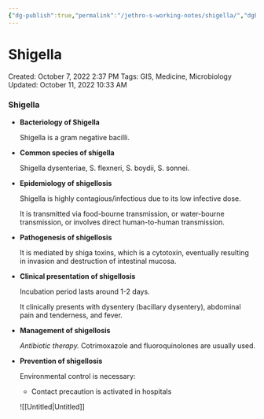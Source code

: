 ```yaml
---
{"dg-publish":true,"permalink":"/jethro-s-working-notes/shigella/","dgPassFrontmatter":true}
---
```



# Shigella

Created: October 7, 2022 2:37 PM
Tags: GIS, Medicine, Microbiology
Updated: October 11, 2022 10:33 AM

### Shigella

- **Bacteriology of Shigella**
    
    Shigella is a gram negative bacilli.
    
- **Common species of shigella**
    
    Shigella dysenteriae, S. flexneri, S. boydii, S. sonnei.
    
- **Epidemiology of shigellosis**
    
    Shigella is highly contagious/infectious due to its low infective dose.
    
    It is transmitted via food-bourne transmission, or water-bourne transmission, or involves direct human-to-human transmission. 
    
- **Pathogenesis of shigellosis**
    
    It is mediated by shiga toxins, which is a cytotoxin, eventually resulting in invasion and destruction of intestinal mucosa.
    
- **Clinical presentation of shigellosis**
    
    Incubation period lasts around 1-2 days.
    
    It clinically presents with dysentery (bacillary dysentery), abdominal pain and tenderness, and fever.
    
- **Management of shigellosis**
    
    *Antibiotic therapy.* Cotrimoxazole and fluoroquinolones are usually used.
    
- **Prevention of shigellosis**
    
    Environmental control is necessary:
    
    - Contact precaution is activated in hospitals
    
    ![[Untitled\|Untitled]]